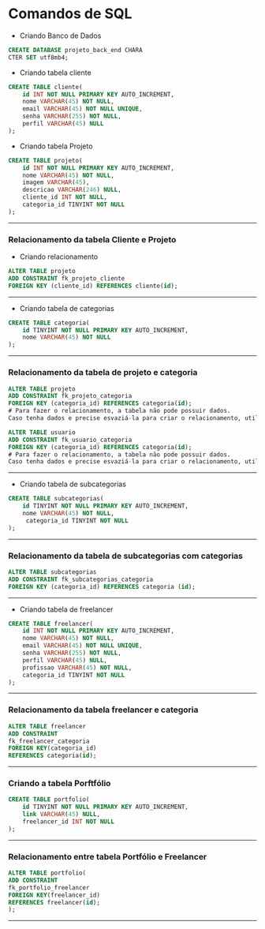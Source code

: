 # Comandos de SQL

- Criando Banco de Dados
```sql
CREATE DATABASE projeto_back_end CHARA
CTER SET utf8mb4;
```

- Criando tabela cliente

```sql
CREATE TABLE cliente(
    id INT NOT NULL PRIMARY KEY AUTO_INCREMENT,
    nome VARCHAR(45) NOT NULL,
    email VARCHAR(45) NOT NULL UNIQUE,
    senha VARCHAR(255) NOT NULL,
    perfil VARCHAR(45) NULL
);
```

- Criando tabela Projeto
```sql 
CREATE TABLE projeto(
    id INT NOT NULL PRIMARY KEY AUTO_INCREMENT,
    nome VARCHAR(45) NOT NULL,
    imagem VARCHAR(45),
    descricao VARCHAR(246) NULL,
    cliente_id INT NOT NULL,
    categoria_id TINYINT NOT NULL
);
```
---
### Relacionamento da tabela Cliente e Projeto

- Criando relacionamento

```sql
ALTER TABLE projeto 
ADD CONSTRAINT fk_projeto_cliente
FOREIGN KEY (cliente_id) REFERENCES cliente(id);
```

----
- Criando tabela de categorias

```sql
CREATE TABLE categoria(
    id TINYINT NOT NULL PRIMARY KEY AUTO_INCREMENT,
    nome VARCHAR(45) NOT NULL
);
```

---
### Relacionamento da tabela de projeto e categoria

```sql
ALTER TABLE projeto
ADD CONSTRAINT fk_projeto_categoria
FOREIGN KEY (categoria_id) REFERENCES categoria(id); 
# Para fazer o relacionamento, a tabela não pode possuir dados. 
Caso tenha dados e precise esvaziá-la para criar o relacionamento, utilize o trunkate
```

```sql
ALTER TABLE usuario
ADD CONSTRAINT fk_usuario_categoria
FOREIGN KEY (categoria_id) REFERENCES categoria(id); 
# Para fazer o relacionamento, a tabela não pode possuir dados. 
Caso tenha dados e precise esvaziá-la para criar o relacionamento, utilize o trunkate
```

---
- Criando tabela de subcategorias
```sql
CREATE TABLE subcategorias(
    id TINYINT NOT NULL PRIMARY KEY AUTO_INCREMENT,
    nome VARCHAR(45) NOT NULL,
     categoria_id TINYINT NOT NULL
);
```

---
### Relacionamento da tabela de subcategorias com categorias
```sql 
ALTER TABLE subcategorias
ADD CONSTRAINT fk_subcategorias_categoria
FOREIGN KEY (categoria_id) REFERENCES categoria (id);
```

---
- Criando tabela de freelancer
```sql
CREATE TABLE freelancer(
    id INT NOT NULL PRIMARY KEY AUTO_INCREMENT,
    nome VARCHAR(45) NOT NULL,
    email VARCHAR(45) NOT NULL UNIQUE,
    senha VARCHAR(255) NOT NULL,
    perfil VARCHAR(45) NULL,
    profissao VARCHAR(45) NOT NULL,
    categoria_id TINYINT NOT NULL
);
```

---
### Relacionamento da tabela freelancer e categoria
```sql
ALTER TABLE freelancer
ADD CONSTRAINT
fk_freelancer_categoria
FOREIGN KEY(categoria_id)
REFERENCES categoria(id);
```
---

### Criando a tabela Porftfólio
```sql 
CREATE TABLE portfolio(
    id TINYINT NOT NULL PRIMARY KEY AUTO_INCREMENT,
    link VARCHAR(45) NULL,
    freelancer_id INT NOT NULL
);
```

---
### Relacionamento entre tabela Portfólio e Freelancer
```sql
ALTER TABLE portfolio(
ADD CONSTRAINT 
fk_portfolio_freelancer
FOREIGN KEY(freelancer_id)
REFERENCES freelancer(id);
);
```
---


